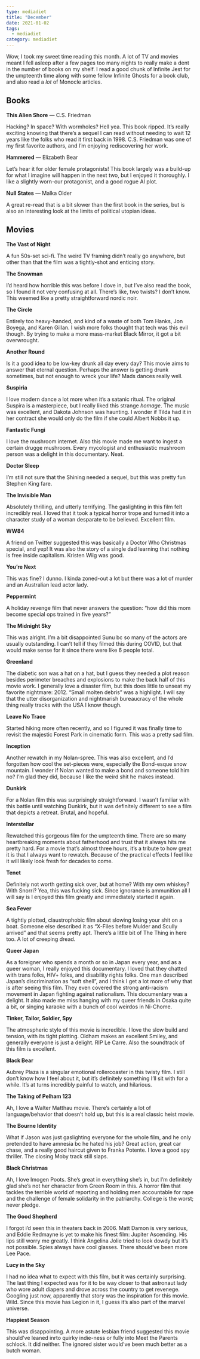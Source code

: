 ```yaml
---
type: mediadiet
title: "December"
date: 2021-01-02
tags:
  - mediadiet
category: mediadiet
---
```


Wow, I took my sweet time reading this month. A lot of TV and movies meant I fell asleep after a few pages too many nights to really make a dent in the number of books on my shelf. I read a good chunk of Infinite Jest for the umpteenth time along with some fellow Infinite Ghosts for a book club, and also read a _lot_ of Monocle articles.
<!--more-->

## Books

**This Alien Shore** — C.S. Friedman 

Hacking? In space? With wormholes? Hell yea. This book ripped. It’s really exciting knowing that there’s a sequel I can read without needing to wait 12 years like the folks who read it first back in 1998. C.S. Friedman was one of my first favorite authors, and I’m enjoying rediscovering her work.

**Hammered** — Elizabeth Bear

Let’s hear it for older female protagonists! This book largely was a build-up for what I imagine will happen in the next two, but I enjoyed it thoroughly. I like a slightly worn-our protagonist, and a good rogue AI plot. 

**Null States** — Malka Older

A great re-read that is a bit slower than the first book in the series, but is also an interesting look at the limits of political utopian ideas.

## Movies

**The Vast of Night**

A fun 50s-set sci-fi. The weird TV framing didn’t really go anywhere, but other than that the film was a tightly-shot and enticing story.

**The Snowman**

I’d heard how horrible this was before I dove in, but I’ve also read the book, so I found it not very confusing at all. There’s like, two twists? I don’t know. This weemed like a pretty straightforward nordic noir.

**The Circle**

Entirely too heavy-handed, and kind of a waste of both Tom Hanks, Jon Boyega, and Karen Gillan. I wish more folks thought that tech was this evil though. By trying to make a more mass-market Black Mirror, it got a bit overwrought.

**Another Round**

Is it a good idea to be low-key drunk all day every day? This movie aims to answer that eternal question. Perhaps the answer is getting drunk sometimes, but not enough to wreck your life? Mads dances really well.

**Suspiria**

I love modern dance a lot more when it’s a satanic ritual. The original Suspira is a masterpiece, but I really liked this strange _homage_. The music was excellent, and Dakota Johnson was haunting. I wonder if Tilda had it in her contract she would only do the film if she could Albert Nobbs it up.

**Fantastic Fungi**

I love the mushroom internet. Also this movie made me want to ingest a certain drugge mushroom. Every mycologist and enthusiastic mushroom person was a delight in this documentary. Neat.

**Doctor Sleep**

I’m still not sure that the Shining needed a sequel, but this was pretty fun Stephen King fare. 

**The Invisible Man**

Absolutely thrilling, and utterly terrifying. The gaslighting in this film felt incredibly real. I loved that it took a typical horror trope and turned it into a character study of a woman desparate to be believed. Excellent film.

**WW84**

A friend on Twitter suggested this was basically a Doctor Who Christmas special, and yep! It was also the story of a single dad learning that nothing is free inside capitalism. Kristen Wiig was good.

**You’re Next**

This was fine? I dunno. I kinda zoned-out a lot but there was a lot of murder and an Australian lead actor lady.

**Peppermint**

A holiday revenge film that never answers the question: “how did this mom become special ops trained in five years?”

**The Midnight Sky**

This was alright. I’m a bit disappointed Sunu bc so many of the actors are usually outstanding. I can’t tell if they filmed this during COVID, but that would make sense for it since there were like 6 people total.

**Greenland**

The diabetic son was a hat on a hat, but I guess they needed a plot reason besides perimeter breaches and explosions to make the back half of this movie work.  I generally love a disaster film, but this does little to unseat my favorite nightmare: 2012. “Small molten debris” was a highlight. I will say that the utter disorganization and nightmarish bureaucracy of the whole thing really tracks with the USA I know though. 

**Leave No Trace**

Started hiking more often recently, and so I figured it was finally time to revisit the majestic Forest Park in cinematic form. This was a pretty sad film.

**Inception**

Another rewatch in my Nolan-spree. This was also excellent, and I’d forgotten how cool the set-pieces were, especially the Bond-esque snow mountain. I wonder if Nolan wanted to make a bond and someone told him no? I’m glad they did, because I like the weird shit he makes instead.

**Dunkirk**

For a Nolan film this was surprisingly straightforward. I wasn’t familiar with this battle until watching Dunkirk, but it was definitely different to see a film that depicts a retreat. Brutal, and hopeful.

**Interstellar**

Rewatched this gorgeous film for the umpteenth time. There are so many heartbreaking moments about fatherhood and trust that it always hits me pretty hard. For a movie that’s almost three hours, it’s a tribute to how great it is that I always want to rewatch. Because of the practical effects I feel like it will likely look fresh for decades to come.

**Tenet**

Definitely not worth getting sick over, but at home? With my own whiskey? With Snorri? Yea, this was fucking sick. Since ignorance is ammunition all I will say is I enjoyed this film greatly and immediately started it again.

**Sea Fever**

A tightly plotted, claustrophobic film about slowing losing your shit on a boat. Someone else described it as “X-Files before Mulder and Scully arrived” and that seems pretty apt. There’s a little bit of The Thing in here too. A lot of creeping dread.

**Queer Japan**

As a foreigner who spends a month or so in Japan every year, and as a queer woman, I really enjoyed this documentary. I loved that they chatted with trans folks, HIV+ folks, and disability rights folks. One man described Japan’s discrimination as “soft shell”, and I think I get a lot more of why that is after seeing this film. They even covered the strong anti-racism movement in Japan fighting against nationalism. This documentary was a delight. It also made me miss hanging with my queer friends in Osaka quite a bit, or singing karaoke with a bunch of cool weirdos in Ni-Chome.

**Tinker, Tailor, Soldier, Spy**

The atmospheric style of this movie is incredible. I love the slow build and tension, with its tight plotting. Oldham makes an excellent Smiley, and generally everyone is just a delight. RIP Le Carre. Also the soundtrack of this film is excellent.

**Black Bear**

Aubrey Plaza is a singular emotional rollercoaster in this twisty film. I still don’t know how I feel about it, but it’s definitely something I’ll sit with for a while. It’s at turns incredibly painful to watch, and hilarious.

**The Taking of Pelham 123**

Ah, I love a Walter Matthau movie. There’s certainly a lot of language/behavior that doesn’t hold up, but this is a real classic heist movie.

**The Bourne Identity**

What if Jason was just gaslighting everyone for the whole film, and he only pretended to have amnesia bc he hated his job? Great action, great car chase, and a really good haircut given to Franka Potente. I love a good spy thriller. The closing Moby track still slaps.

**Black Christmas**

Ah, I love Imogen Poots. She’s great in everything she’s in, but I’m definitely glad she’s not her character from Green Room in this. A horror film that tackles the terrible world of reporting and holding men accountable for rape and the challenge of female solidarity in the patriarchy. College is the worst; never pledge.

**The Good Shepherd**

I forgot i’d seen this in theaters back in 2006. Matt Damon is very serious, and Eddie Redmayne is yet to make his finest film: Jupiter Ascending. His lips still worry me greatly. I think Angelina Jolie tried to look dowdy but it’s not possible. Spies always have cool glasses. There should’ve been more Lee Pace.

**Lucy in the Sky**

I had no idea what to expect with this film, but it was certainly surprising. The last thing I expected was for it to be way closer to that astronaut lady who wore adult diapers and drove across the country to get revenege. Googling just now, apparently that story was the inspiration for this movie. Wild. Since this movie has Legion in it, I guess it’s also part of the marvel universe.

**Happiest Season**

This was disappointing. A more astute lesbian friend suggested this movie should’ve leaned inrto quirky indie-ness or fully into Meet the Parents schlock. It did neither. The ignored sister would’ve been much better as a butch woman.